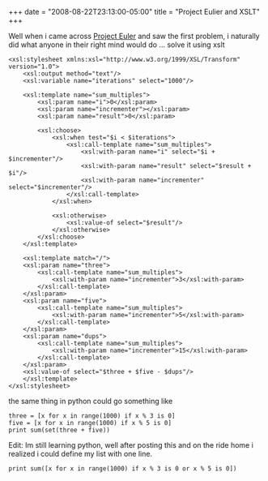 +++
date = "2008-08-22T23:13:00-05:00"
title = "Project Eulier and XSLT"
+++

Well when i came across [Project Euler](http://www.projecteuler.net/) and saw the first problem, i naturally did what anyone in their right mind would do ... solve it using xslt

```
<xsl:stylesheet xmlns:xsl="http://www.w3.org/1999/XSL/Transform" version="1.0">
    <xsl:output method="text"/>
    <xsl:variable name="iterations" select="1000"/>
    
    <xsl:template name="sum_multiples">
        <xsl:param name="i">0</xsl:param>
        <xsl:param name="incrementer"></xsl:param>
        <xsl:param name="result">0</xsl:param>
        
        <xsl:choose>
            <xsl:when test="$i < $iterations">
                <xsl:call-template name="sum_multiples">
                    <xsl:with-param name="i" select="$i + $incrementer"/>
                    <xsl:with-param name="result" select="$result + $i"/>
                    <xsl:with-param name="incrementer" select="$incrementer"/>
                </xsl:call-template>
            </xsl:when>
            
            <xsl:otherwise>
                <xsl:value-of select="$result"/>
            </xsl:otherwise>
        </xsl:choose>
    </xsl:template>
    
    <xsl:template match="/">
    <xsl:param name="three">
        <xsl:call-template name="sum_multiples">
            <xsl:with-param name="incrementer">3</xsl:with-param>
        </xsl:call-template>
    </xsl:param>
    <xsl:param name="five">
        <xsl:call-template name="sum_multiples">
            <xsl:with-param name="incrementer">5</xsl:with-param>
        </xsl:call-template>
    </xsl:param>
    <xsl:param name="dups">
        <xsl:call-template name="sum_multiples">
            <xsl:with-param name="incrementer">15</xsl:with-param>
        </xsl:call-template>
    </xsl:param>
    <xsl:value-of select="$three + $five - $dups"/>
    </xsl:template>
</xsl:stylesheet>
```

the same thing in python could go something like

```
three = [x for x in range(1000) if x % 3 is 0]
five = [x for x in range(1000) if x % 5 is 0]
print sum(set(three + five))
```

Edit: Im still learning python, well after posting this and on the ride home i realized i could define my list with one line.

`print sum([x for x in range(1000) if x % 3 is 0 or x % 5 is 0])`
